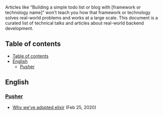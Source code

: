Articles like “Building a simple todo list or blog with [framework or technology name]” won’t teach you how that framework or technology solves real-world problems and works at a large scale. This document is a curated list of technical talks and articles about real-world backend development.

## Table of contents

- [Table of contents](#table-of-contents)
- [English](#english)
  - [Pusher](#pusher)


## English

### [Pusher](https://pusher.com/)

- [Why we've adopted elixir](https://youtu.be/zL2wcqS78UA) (Feb 25, 2020)
